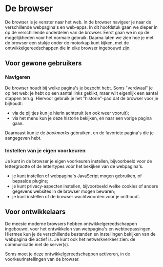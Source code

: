 # De browser

De browser is je venster naar het web. In de browser navigeer je naar de verschillende webpagina's en web-apps. In dit hoofdstuk gaan we dieper in op de verschillende onderdelen van de browser. Eerst gaan we in op de mogelijkheden voor het normale gebruik. Daarna laten we zien hoe je met de browser een stukje onder de motorkap kunt kijken, met de ontwikkelgereedschappen die in elke browser ingebouwd zijn.

## Voor gewone gebruikers

### Navigeren

De browser houdt bij welke pagina's je bezocht hebt. Soms "verdwaal" je op het web: je hebt op een aantal links geklikt, maar wilt eigenlijk een aantal stappen terug. Hiervoor gebruik je het "historie"-pad dat de browser voor je bijhoudt:

* via de pijltjes kun je hierin achteruit (en ook weer vooruit);
* via het menu kun je deze historie bekijken, en naar een vorige pagina gaan.

Daarnaast kun je de *bookmarks* gebruiken, en de favoriete pagina's die je aangegeven hebt. 

### Instellen van je eigen voorkeuren

Je kunt in de browser je eigen voorkeuren instellen, bijvoorbeeld voor de lettergrootte of de lettertypes voor het bekijken van de webpagina's.

* je kunt instellen of webpagina's JavaScript mogen gebruiken, of bepaalde plugins;
* je kunt privacy-aspecten instellen, bijvoorbeeld welke cookies of andere gegevens websites in de browser mogen bewaren;
* je kunt instellen of de browser wachtwoorden voor je onthoudt.

## Voor ontwikkelaars

De meeste moderne browsers hebben ontwikkelgereedschappen ingebouwd, voor het ontwikkelen van webpagina's en webtoepassingen. Hiermee kun je de verschillende bestanden en instellingen bekijken van de webpagina die actief is. Je kunt ook het netwerkverkeer zien: de communicatie met de server(s).

Soms moet je deze ontwikkelgereedschappen activeren, in de voorkeurinstellingen van de browser.

  